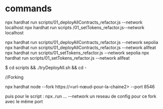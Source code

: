 # commands

npx hardhat run scripts/01_deployAllContracts_refactor.js --network localhost
npx hardhat run scripts /01_setTokens_refactor.js--network localhost

npx hardhat run scripts/01_deployAllContracts_refactor.js --network sepolia
npx hardhat run scripts/01_deployAllContracts_refactor.js --network allfeat
npx hardhat run scripts/01_setTokens_refactor.js --network sepolia
npx hardhat run scripts/01_setTokens_refactor.js --network allfeat

$ cd scripts && ./tryDeployAll.sh && cd -

//Forking

npx hardhat node --fork https://<url-nœud-pour-la-chaine2> --port 8546

puis pour le script : npx..run ... --network un reseau de config pour ce fork avec le même port
